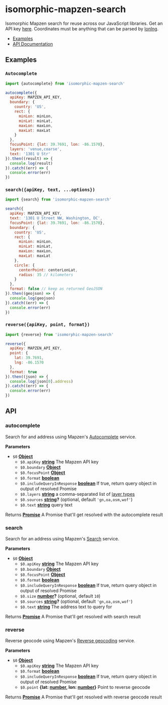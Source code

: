 # isomorphic-mapzen-search

Isomorphic Mapzen search for reuse across our JavaScript libraries. Get an API key [here](https://mapzen.com/developers). Coordinates must be anything that can be parsed by [lonlng](https://github.com/conveyal/lonlng).

-   [Examples](#examples)
-   [API Documentation](#api)

## Examples

### `Autocomplete`

```js
import {autocomplete} from 'isomorphic-mapzen-search'

autocomplete({
  apiKey: MAPZEN_API_KEY,
  boundary: {
    country: 'US',
    rect: {
      minLon: minLon,
      minLat: minLat,
      maxLon: maxLon,
      maxLat: maxLat
    }
  },
  focusPoint: {lat: 39.7691, lon: -86.1570},
  layers: 'venue,coarse',
  text: '1301 U Str'
}).then((result) => {
  console.log(result)
}).catch((err) => {
  console.error(err)
})
```

### `search({apiKey, text, ...options})`

```js
import {search} from 'isomorphic-mapzen-search'

search({
  apiKey: MAPZEN_API_KEY,
  text: '1301 U Street NW, Washington, DC',
  focusPoint: {lat: 39.7691, lon: -86.1570},
  boundary: {
    country: 'US',
    rect: {
      minLon: minLon,
      minLat: minLat,
      maxLon: maxLon,
      maxLat: maxLat
    },
    circle: {
      centerPoint: centerLonLat,
      radius: 35 // kilometers
    }
  },
  format: false // keep as returned GeoJSON
}).then((geojson) => {
  console.log(geojson)
}).catch((err) => {
  console.error(err)
})
```

### `reverse({apiKey, point, format})`

```js
import {reverse} from 'isomorphic-mapzen-search'

reverse({
  apiKey: MAPZEN_API_KEY,
  point: {
    lat: 39.7691,
    lng: -86.1570
  },
  format: true
}).then((json) => {
  console.log(json[0].address)
}).catch((err) => {
  console.error(err)
})
```

## API

<!-- Generated by documentation.js. Update this documentation by updating the source code. -->

### autocomplete

Search for and address using
Mapzen's [Autocomplete](https://mapzen.com/documentation/search/autocomplete/)
service.

**Parameters**

-   `$0` **[Object](https://developer.mozilla.org/en-US/docs/Web/JavaScript/Reference/Global_Objects/Object)**
    -   `$0.apiKey` **[string](https://developer.mozilla.org/en-US/docs/Web/JavaScript/Reference/Global_Objects/String)** The Mapzen API key
    -   `$0.boundary` **[Object](https://developer.mozilla.org/en-US/docs/Web/JavaScript/Reference/Global_Objects/Object)**
    -   `$0.focusPoint` **[Object](https://developer.mozilla.org/en-US/docs/Web/JavaScript/Reference/Global_Objects/Object)**
    -   `$0.format` **[boolean](https://developer.mozilla.org/en-US/docs/Web/JavaScript/Reference/Global_Objects/Boolean)**
    -   `$0.includeQueryInResponse` **[boolean](https://developer.mozilla.org/en-US/docs/Web/JavaScript/Reference/Global_Objects/Boolean)** If true, return query object in output of resolved Promise
    -   `$0.layers` **[string](https://developer.mozilla.org/en-US/docs/Web/JavaScript/Reference/Global_Objects/String)** a comma-separated list of
          [layer types](https://mapzen.com/documentation/search/autocomplete/#layers)
    -   `$0.sources` **[string](https://developer.mozilla.org/en-US/docs/Web/JavaScript/Reference/Global_Objects/String)?**  (optional, default `'gn,oa,osm,wof'`)
    -   `$0.text` **[string](https://developer.mozilla.org/en-US/docs/Web/JavaScript/Reference/Global_Objects/String)** query text

Returns **[Promise](https://developer.mozilla.org/en-US/docs/Web/JavaScript/Reference/Global_Objects/Promise)** A Promise that'll get resolved with the autocomplete result

### search

Search for an address using
Mapzen's [Search](https://mapzen.com/documentation/search/search/)
service.

**Parameters**

-   `$0` **[Object](https://developer.mozilla.org/en-US/docs/Web/JavaScript/Reference/Global_Objects/Object)**
    -   `$0.apiKey` **[string](https://developer.mozilla.org/en-US/docs/Web/JavaScript/Reference/Global_Objects/String)** The Mapzen API key
    -   `$0.boundary` **[Object](https://developer.mozilla.org/en-US/docs/Web/JavaScript/Reference/Global_Objects/Object)**
    -   `$0.focusPoint` **[Object](https://developer.mozilla.org/en-US/docs/Web/JavaScript/Reference/Global_Objects/Object)**
    -   `$0.format` **[boolean](https://developer.mozilla.org/en-US/docs/Web/JavaScript/Reference/Global_Objects/Boolean)**
    -   `$0.includeQueryInResponse` **[boolean](https://developer.mozilla.org/en-US/docs/Web/JavaScript/Reference/Global_Objects/Boolean)** If true, return query object in output of resolved Promise
    -   `$0.size` **[number](https://developer.mozilla.org/en-US/docs/Web/JavaScript/Reference/Global_Objects/Number)?**  (optional, default `10`)
    -   `$0.sources` **[string](https://developer.mozilla.org/en-US/docs/Web/JavaScript/Reference/Global_Objects/String)?**  (optional, default `'gn,oa,osm,wof'`)
    -   `$0.text` **[string](https://developer.mozilla.org/en-US/docs/Web/JavaScript/Reference/Global_Objects/String)** The address text to query for

Returns **[Promise](https://developer.mozilla.org/en-US/docs/Web/JavaScript/Reference/Global_Objects/Promise)** A Promise that'll get resolved with search result

### reverse

Reverse geocode using
Mapzen's [Reverse geocoding](https://mapzen.com/documentation/search/reverse/)
service.

**Parameters**

-   `$0` **[Object](https://developer.mozilla.org/en-US/docs/Web/JavaScript/Reference/Global_Objects/Object)**
    -   `$0.apiKey` **[string](https://developer.mozilla.org/en-US/docs/Web/JavaScript/Reference/Global_Objects/String)** The Mapzen API key
    -   `$0.format` **[boolean](https://developer.mozilla.org/en-US/docs/Web/JavaScript/Reference/Global_Objects/Boolean)**
    -   `$0.includeQueryInResponse` **[boolean](https://developer.mozilla.org/en-US/docs/Web/JavaScript/Reference/Global_Objects/Boolean)** If true, return query object in output of resolved Promise
    -   `$0.point` **{lat: [number](https://developer.mozilla.org/en-US/docs/Web/JavaScript/Reference/Global_Objects/Number), lon: [number](https://developer.mozilla.org/en-US/docs/Web/JavaScript/Reference/Global_Objects/Number)}** Point to reverse geocode

Returns **[Promise](https://developer.mozilla.org/en-US/docs/Web/JavaScript/Reference/Global_Objects/Promise)** A Promise that'll get resolved with reverse geocode result
